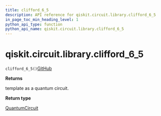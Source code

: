 ```yaml
---
title: clifford_6_5
description: API reference for qiskit.circuit.library.clifford_6_5
in_page_toc_min_heading_level: 1
python_api_type: function
python_api_name: qiskit.circuit.library.clifford_6_5
---
```


# qiskit.circuit.library.clifford\_6\_5

<span id="qiskit.circuit.library.clifford_6_5" />

`clifford_6_5()`[GitHub](https://github.com/qiskit/qiskit/tree/stable/0.40/qiskit/circuit/library/templates/clifford/clifford_6_5.py "view source code")

**Returns**

template as a quantum circuit.

**Return type**

[QuantumCircuit](qiskit.circuit.QuantumCircuit "qiskit.circuit.QuantumCircuit")

